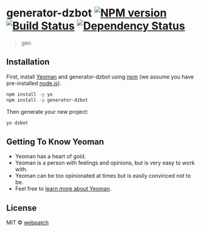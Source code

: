 # generator-dzbot [![NPM version][npm-image]][npm-url] [![Build Status][travis-image]][travis-url] [![Dependency Status][daviddm-image]][daviddm-url]
> gen

## Installation

First, install [Yeoman](http://yeoman.io) and generator-dzbot using [npm](https://www.npmjs.com/) (we assume you have pre-installed [node.js](https://nodejs.org/)).

```bash
npm install -g yo
npm install -g generator-dzbot
```

Then generate your new project:

```bash
yo dzbot
```

## Getting To Know Yeoman

 * Yeoman has a heart of gold.
 * Yeoman is a person with feelings and opinions, but is very easy to work with.
 * Yeoman can be too opinionated at times but is easily convinced not to be.
 * Feel free to [learn more about Yeoman](http://yeoman.io/).

## License

MIT © [webpatch]()


[npm-image]: https://badge.fury.io/js/generator-dzbot.svg
[npm-url]: https://npmjs.org/package/generator-dzbot
[travis-image]: https://travis-ci.org/webpatch/generator-dzbot.svg?branch=master
[travis-url]: https://travis-ci.org/webpatch/generator-dzbot
[daviddm-image]: https://david-dm.org/webpatch/generator-dzbot.svg?theme=shields.io
[daviddm-url]: https://david-dm.org/webpatch/generator-dzbot
